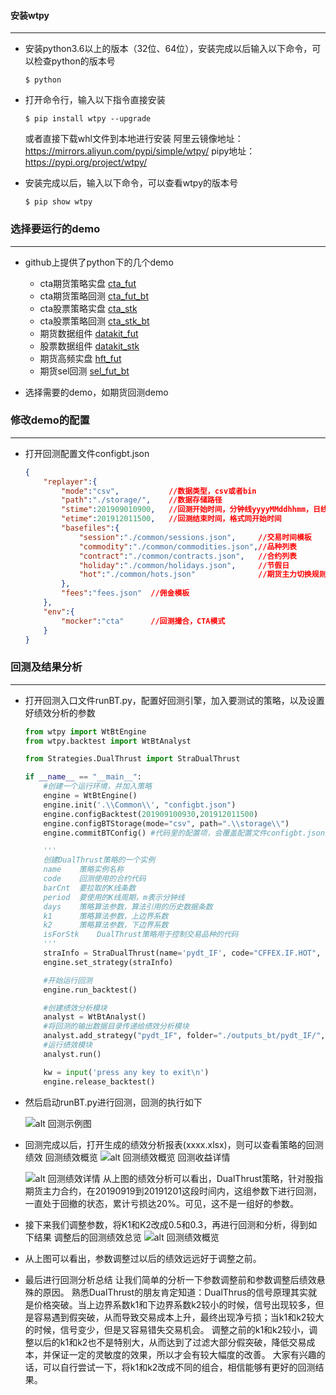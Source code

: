 #### 安装wtpy
---
* 安装python3.6以上的版本（32位、64位），安装完成以后输入以下命令，可以检查python的版本号
    ``` shell
    $ python
    ```

* 打开命令行，输入以下指令直接安装
    ``` shell
    $ pip install wtpy --upgrade
    ```
    或者直接下载whl文件到本地进行安装
    阿里云镜像地址：<https://mirrors.aliyun.com/pypi/simple/wtpy/>
    pipy地址：<https://pypi.org/project/wtpy/>

* 安装完成以后，输入以下命令，可以查看wtpy的版本号
    ``` shell
    $ pip show wtpy
    ```

### 选择要运行的demo
---
* github上提供了python下的几个demo
    * cta期货策略实盘 [cta_fut](https://github.com/wondertrader/wtpy/tree/master/demos/cta_fut)
    * cta期货策略回测 [cta_fut_bt](https://github.com/wondertrader/wtpy/tree/master/demos/cta_fut_bt)
    * cta股票策略实盘 [cta_stk](https://github.com/wondertrader/wtpy/tree/master/demos/cta_stk)
    * cta股票策略回测 [cta_stk_bt](https://github.com/wondertrader/wtpy/tree/master/demos/cta_stk_bt)
    * 期货数据组件 [datakit_fut](https://github.com/wondertrader/wtpy/tree/master/demos/datakit_fut)
    * 股票数据组件 [datakit_stk](https://github.com/wondertrader/wtpy/tree/master/demos/datakit_stk)
    * 期货高频实盘 [hft_fut](https://github.com/wondertrader/wtpy/tree/master/demos/hft_fut)
    * 期货sel回测 [sel_fut_bt](https://github.com/wondertrader/wtpy/tree/master/demos/sel_fut_bt)

* 选择需要的demo，如期货回测demo

### 修改demo的配置
---
* 打开回测配置文件configbt.json
    ```json
    {
        "replayer":{
            "mode":"csv",           //数据类型，csv或者bin
            "path":"./storage/",    //数据存储路径
            "stime":201909010900,   //回测开始时间，分钟线yyyyMMddhhmm，日线yyyyMMdd
            "etime":201912011500,   //回测结束时间，格式同开始时间
            "basefiles":{
                "session":"./common/sessions.json",     //交易时间模板
                "commodity":"./common/commodities.json",//品种列表
                "contract":"./common/contracts.json",   //合约列表
                "holiday":"./common/holidays.json",     //节假日
                "hot":"./common/hots.json"              //期货主力切换规则
            },
            "fees":"fees.json"  //佣金模板
        },
        "env":{
            "mocker":"cta"      //回测撮合，CTA模式
        }
    }
    ```

### 回测及结果分析
---
* 打开回测入口文件runBT.py，配置好回测引擎，加入要测试的策略，以及设置好绩效分析的参数
    ```python
    from wtpy import WtBtEngine
    from wtpy.backtest import WtBtAnalyst
    
    from Strategies.DualThrust import StraDualThrust
    
    if __name__ == "__main__":
        #创建一个运行环境，并加入策略
        engine = WtBtEngine()
        engine.init('.\\Common\\', "configbt.json")
        engine.configBacktest(201909100930,201912011500)
        engine.configBTStorage(mode="csv", path=".\\storage\\")
        engine.commitBTConfig() #代码里的配置项，会覆盖配置文件configbt.json里的配置项
    
        '''
        创建DualThrust策略的一个实例
        name    策略实例名称
        code    回测使用的合约代码
        barCnt  要拉取的K线条数
        period  要使用的K线周期，m表示分钟线
        days    策略算法参数，算法引用的历史数据条数
        k1      策略算法参数，上边界系数
        k2      策略算法参数，下边界系数
        isForStk    DualThrust策略用于控制交易品种的代码
        '''
        straInfo = StraDualThrust(name='pydt_IF', code="CFFEX.IF.HOT", barCnt=50, period="m5", days=30, k1=0.1, k2=0.1, isForStk=False)
        engine.set_strategy(straInfo)
    
        #开始运行回测
        engine.run_backtest()
    
        #创建绩效分析模块
        analyst = WtBtAnalyst()
        #将回测的输出数据目录传递给绩效分析模块
        analyst.add_strategy("pydt_IF", folder="./outputs_bt/pydt_IF/", init_capital=500000, rf=0.02, annual_trading_days=240)
        #运行绩效模块
        analyst.run()
    
        kw = input('press any key to exit\n')
        engine.release_backtest()
    ```
    
* 然后启动runBT.py进行回测，回测的执行如下
    
    ![alt 回测示例图](http://wt.f-sailors.cn/snapshots/bt_fut_snapshot.jpg)
    
* 回测完成以后，打开生成的绩效分析报表(xxxx.xlsx)，则可以查看策略的回测绩效
    回测绩效概览
    ![alt 回测绩效概览](http://wt.f-sailors.cn/snapshots/bt_fut_pnl_summary.png)
    回测收益详情
    
    ![alt 回测绩效详情](http://wt.f-sailors.cn/snapshots/ana_fut_snapshot.jpg)
    从上图的绩效分析可以看出，DualThrust策略，针对股指期货主力合约，在20190919到20191201这段时间内，这组参数下进行回测，一直处于回撤的状态，累计亏损达20%。可见，这不是一组好的参数。
    
* 接下来我们调整参数，将K1和K2改成0.5和0.3，再进行回测和分析，得到如下结果
    调整后的回测绩效总览
    ![alt 回测绩效概览](http://wt.f-sailors.cn/snapshots/bt_fut_pnl_summary2.png)
    
* 从上图可以看出，参数调整过以后的绩效远远好于调整之前。
    
* 最后进行回测分析总结
    让我们简单的分析一下参数调整前和参数调整后绩效悬殊的原因。
    熟悉DualThrust的朋友肯定知道：DualThrus的信号原理其实就是价格突破。当上边界系数k1和下边界系数k2较小的时候，信号出现较多，但是容易遇到假突破，从而导致交易成本上升，最终出现净亏损；当k1和k2较大的时候，信号变少，但是又容易错失交易机会。
    调整之前的k1和k2较小，调整以后的k1和k2也不是特别大，从而达到了过滤大部分假突破，降低交易成本，并保证一定的灵敏度的效果，所以才会有较大幅度的改善。
    大家有兴趣的话，可以自行尝试一下，将k1和k2改成不同的组合，相信能够有更好的回测结果。